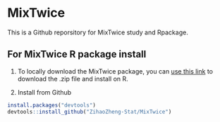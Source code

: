 # MixTwice

This is a Github reporsitory for MixTwice study and Rpackage.

## For MixTwice R package install

1. To locally download the MixTwice package, you can [use this link](https://github.com/ZihaoZheng-Stat/MixTwice/releases/tag/v1.0) to download the .zip file and install on R.

2. Install from Github

```R
install.packages("devtools")
devtools::install_github("ZihaoZheng-Stat/MixTwice")
```

